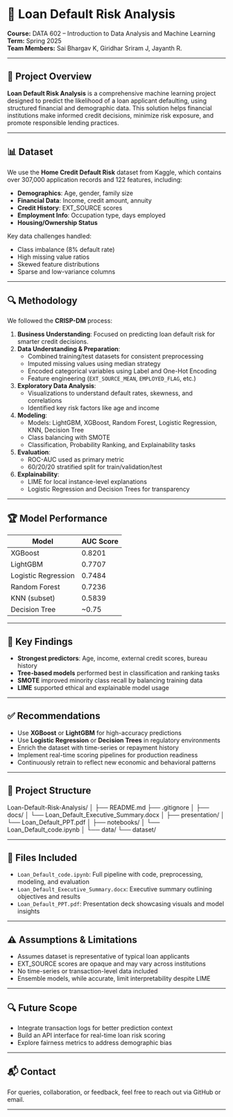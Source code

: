# 🏦 Loan Default Risk Analysis

**Course:** DATA 602 – Introduction to Data Analysis and Machine Learning  
**Term:** Spring 2025  
**Team Members:** Sai Bhargav K, Giridhar Sriram J, Jayanth R.  

---

## 📌 Project Overview

**Loan Default Risk Analysis** is a comprehensive machine learning project designed to predict the likelihood of a loan applicant defaulting, using structured financial and demographic data. This solution helps financial institutions make informed credit decisions, minimize risk exposure, and promote responsible lending practices.

---

## 📊 Dataset

We use the **Home Credit Default Risk** dataset from Kaggle, which contains over 307,000 application records and 122 features, including:

- **Demographics**: Age, gender, family size  
- **Financial Data**: Income, credit amount, annuity  
- **Credit History**: EXT_SOURCE scores  
- **Employment Info**: Occupation type, days employed  
- **Housing/Ownership Status**

Key data challenges handled:
- Class imbalance (8% default rate)
- High missing value ratios
- Skewed feature distributions
- Sparse and low-variance columns

---

## 🔍 Methodology

We followed the **CRISP-DM** process:

1. **Business Understanding**: Focused on predicting loan default risk for smarter credit decisions.
2. **Data Understanding & Preparation**:
   - Combined training/test datasets for consistent preprocessing
   - Imputed missing values using median strategy
   - Encoded categorical variables using Label and One-Hot Encoding
   - Feature engineering (`EXT_SOURCE_MEAN`, `EMPLOYED_FLAG`, etc.)
3. **Exploratory Data Analysis**:
   - Visualizations to understand default rates, skewness, and correlations
   - Identified key risk factors like age and income
4. **Modeling**:
   - Models: LightGBM, XGBoost, Random Forest, Logistic Regression, KNN, Decision Tree
   - Class balancing with SMOTE
   - Classification, Probability Ranking, and Explainability tasks
5. **Evaluation**:
   - ROC-AUC used as primary metric
   - 60/20/20 stratified split for train/validation/test
6. **Explainability**:
   - LIME for local instance-level explanations
   - Logistic Regression and Decision Trees for transparency

---

## 🏆 Model Performance

| Model              | AUC Score |
|-------------------|-----------|
| XGBoost           | 0.8201    |
| LightGBM          | 0.7707    |
| Logistic Regression | 0.7484  |
| Random Forest     | 0.7236    |
| KNN (subset)      | 0.5839    |
| Decision Tree     | ~0.75     |

---

## 🧠 Key Findings

- **Strongest predictors**: Age, income, external credit scores, bureau history
- **Tree-based models** performed best in classification and ranking tasks
- **SMOTE** improved minority class recall by balancing training data
- **LIME** supported ethical and explainable model usage

---

## ✅ Recommendations

- Use **XGBoost** or **LightGBM** for high-accuracy predictions
- Use **Logistic Regression** or **Decision Trees** in regulatory environments
- Enrich the dataset with time-series or repayment history
- Implement real-time scoring pipelines for production readiness
- Continuously retrain to reflect new economic and behavioral patterns

---

## 📁 Project Structure
Loan-Default-Risk-Analysis/
│
├── README.md
├── .gitignore
│
├── docs/
│   └── Loan_Default_Executive_Summary.docx
│
├── presentation/
│   └── Loan_Default_PPT.pdf
│
├── notebooks/
│   └── Loan_Default_code.ipynb
│
└── data/
    └── dataset/



---

## 📄 Files Included

- `Loan_Default_code.ipynb`: Full pipeline with code, preprocessing, modeling, and evaluation
- `Loan_Default_Executive_Summary.docx`: Executive summary outlining objectives and results
- `Loan_Default_PPT.pdf`: Presentation deck showcasing visuals and model insights

---

## ⚠️ Assumptions & Limitations

- Assumes dataset is representative of typical loan applicants
- EXT_SOURCE scores are opaque and may vary across institutions
- No time-series or transaction-level data included
- Ensemble models, while accurate, limit interpretability despite LIME

---

## 🔍 Future Scope

- Integrate transaction logs for better prediction context
- Build an API interface for real-time loan risk scoring
- Explore fairness metrics to address demographic bias

---

## 📬 Contact

For queries, collaboration, or feedback, feel free to reach out  via GitHub or email.

---


